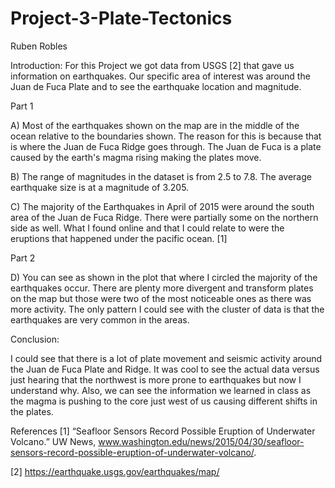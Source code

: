 # Project-3-Plate-Tectonics
Ruben Robles

Introduction:
For this Project we got data from USGS [2] that gave us information on earthquakes. Our specific area of interest was around the Juan de Fuca Plate and to see the earthquake location and magnitude. 

Part 1

A) Most of the earthquakes shown on the map are in the middle of the ocean relative to the boundaries shown. The reason for this is because that is where the Juan de Fuca Ridge goes through. The Juan de Fuca is a plate caused by the earth's magma rising making the plates move. 

B) The range of magnitudes in the dataset is from 2.5 to 7.8. The average earthquake size is at a magnitude of 3.205. 

C) The majority of the Earthquakes in April of 2015 were around the south area of the Juan de Fuca Ridge. There were partially some on the northern side as well. What I found online and that I could relate to were the eruptions that happened under the pacific ocean. [1]

Part 2 

D) You can see as shown in the plot that where I circled the majority of the earthquakes occur. There are plenty more divergent and transform plates on the map but those were two of the most noticeable ones as there was more activity. The only pattern I could see with the cluster of data is that the earthquakes are very common in the areas. 

Conclusion: 

I could see that there is a lot of plate movement and seismic activity around the Juan de Fuca Plate and Ridge. It was cool to see the actual data versus just hearing that the northwest is more prone to earthquakes but now I understand why. Also, we can see the information we learned in class as the magma is pushing to the core just west of us causing different shifts in the plates. 





References
[1] “Seafloor Sensors Record Possible Eruption of Underwater Volcano.” UW News, www.washington.edu/news/2015/04/30/seafloor-sensors-record-possible-eruption-of-underwater-volcano/.

[2] https://earthquake.usgs.gov/earthquakes/map/
